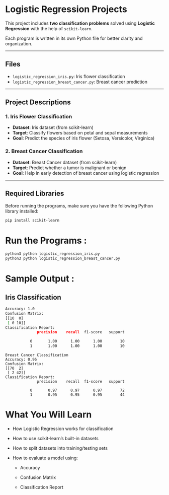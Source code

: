 # Logistic Regression Projects

This project includes **two classification problems** solved using **Logistic Regression** with the help of `scikit-learn`.

Each program is written in its own Python file for better clarity and organization.

---

## Files

- `logistic_regression_iris.py`: Iris flower classification
- `logistic_regression_breast_cancer.py`: Breast cancer prediction

---

## Project Descriptions

### 1. Iris Flower Classification

- **Dataset**: Iris dataset (from scikit-learn)
- **Target**: Classify flowers based on petal and sepal measurements
- **Goal**: Predict the species of iris flower (Setosa, Versicolor, Virginica)

### 2. Breast Cancer Classification

- **Dataset**: Breast Cancer dataset (from scikit-learn)
- **Target**: Predict whether a tumor is malignant or benign
- **Goal**: Help in early detection of breast cancer using logistic regression

---

## Required Libraries

Before running the programs, make sure you have the following Python library installed:

```bash
pip install scikit-learn
```

# Run the Programs :

```bash
python3 python logistic_regression_iris.py
python3 python logistic_regression_breast_cancer.py
```

# Sample Output :

## Iris Classification
```bash 
Accuracy: 1.0
Confusion Matrix:
[[10  0]
 [ 0 10]]
Classification Report:
              precision    recall  f1-score   support

           0       1.00      1.00      1.00        10
           1       1.00      1.00      1.00        10
```
```
Breast Cancer Classification
Accuracy: 0.96
Confusion Matrix:
[[70  2]
 [ 2 42]]
Classification Report:
              precision    recall  f1-score   support

           0       0.97      0.97      0.97        72
           1       0.95      0.95      0.95        44
```
# What You Will Learn

* How Logistic Regression works for classification

* How to use scikit-learn’s built-in datasets

* How to split datasets into training/testing sets

* How to evaluate a model using:

  * Accuracy

  * Confusion Matrix

  * Classification Report
